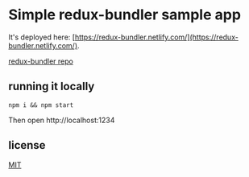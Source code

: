 # Simple redux-bundler sample app

It's deployed here: [https://redux-bundler.netlify.com/](https://redux-bundler.netlify.com/).

[redux-bundler repo](https://github.com/HenrikJoreteg/redux-bundler)

## running it locally

```
npm i && npm start
```

Then open http://localhost:1234

## license

[MIT](http://mit.joreteg.com/)
